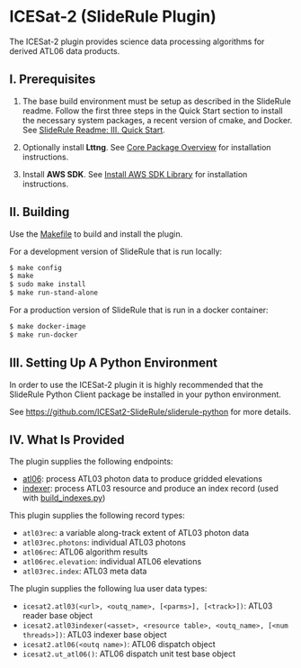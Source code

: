 ICESat-2 (SlideRule Plugin)
===========================

The ICESat-2 plugin provides science data processing algorithms for derived ATL06 data products.

## I. Prerequisites

1. The base build environment must be setup as described in the SlideRule readme.  Follow the first three steps in the Quick Start section to install the necessary system packages, a recent version of cmake, and Docker.  See [SlideRule Readme: III. Quick Start](https://github.com/ICESat2-SlideRule/sliderule/blob/master/README.md#iii-quick-start).  

2. Optionally install __Lttng__. See [Core Package Overview](https://github.com/ICESat2-SlideRule/sliderule/blob/master/packages/core/core.md) for installation instructions.

3. Install __AWS SDK__. See [Install AWS SDK Library](https://github.com/ICESat2-SlideRule/sliderule/blob/master/packages/aws/aws.md) for installation instructions.


## II. Building

Use the [Makefile](Makefile) to build and install the plugin.

For a development version of SlideRule that is run locally:
```bash
$ make config
$ make
$ sudo make install
$ make run-stand-alone
```

For a production version of SlideRule that is run in a docker container:
```bash
$ make docker-image
$ make run-docker
```


## III. Setting Up A Python Environment

In order to use the ICESat-2 plugin it is highly recommended that the SlideRule Python Client package be installed in your python environment.  

See https://github.com/ICESat2-SlideRule/sliderule-python for more details.


## IV. What Is Provided

The plugin supplies the following endpoints:
* [atl06](endpoints/atl06.lua): process ATL03 photon data to produce gridded elevations
* [indexer](endpoints/idnexer.lua): process ATL03 resource and produce an index record (used with [build_indexes.py](utils/build_indexes.py))

This plugin supplies the following record types:
* `atl03rec`: a variable along-track extent of ATL03 photon data
* `atl03rec.photons`: individual ATL03 photons
* `atl06rec`: ATL06 algorithm results
* `atl06rec.elevation`: individual ATL06 elevations
* `atl03rec.index`: ATL03 meta data

The plugin supplies the following lua user data types:
* `icesat2.atl03(<url>, <outq_name>, [<parms>], [<track>])`: ATL03 reader base object
* `icesat2.atl03indexer(<asset>, <resource table>, <outq_name>, [<num threads>])`: ATL03 indexer base object
* `icesat2.atl06(<outq name>)`: ATL06 dispatch object
* `icesat2.ut_atl06()`: ATL06 dispatch unit test base object 
